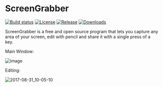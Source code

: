 # ScreenGrabber

[![Build status](https://img.shields.io/appveyor/ci/qvepoy/ScreenGrabber.svg?label=Build&maxAge=60)](https://ci.appveyor.com/project/qvepoy/ScreenGrabber)
[![License](https://img.shields.io/github/license/qvepoy/ScreenGrabber.svg?label=License&maxAge=86400)](./LICENSE.txt)
[![Release](https://img.shields.io/github/release/qvepoy/ScreenGrabber.svg?label=Release&maxAge=60)](https://github.com/ShareX/ShareX/releases/latest)
[![Downloads](https://img.shields.io/github/downloads/qvepoy/ScreenGrabber/latest/total.svg?label=Downloads&maxAge=60)](https://getsharex.com/downloads/)

ScreenGrabber is a free and open source program that lets you capture any area of your screen, edit with pencil and share it with a single press of a key. 

Main Window:

![image](https://user-images.githubusercontent.com/23909416/29910538-f84168ea-8e32-11e7-9176-1ba2fd2b734d.png)

Editing:

![2017-08-31_10-05-10](https://user-images.githubusercontent.com/23909416/29910812-0e85f3c2-8e34-11e7-8739-c1f0cdffded4.gif)
